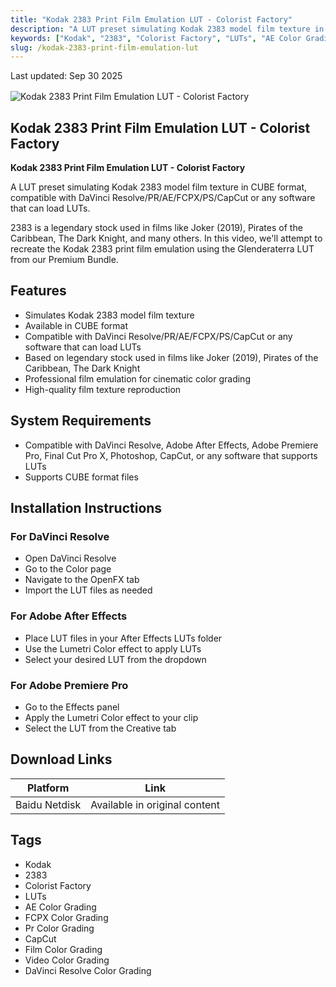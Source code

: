 ```yaml
---
title: "Kodak 2383 Print Film Emulation LUT - Colorist Factory"
description: "A LUT preset simulating Kodak 2383 model film texture in CUBE format, compatible with DaVinci Resolve/PR/AE/FCPX/PS/CapCut or any software that can load LUTs"
keywords: ["Kodak", "2383", "Colorist Factory", "LUTs", "AE Color Grading", "FCPX Color Grading", "Pr Color Grading", "CapCut", "Film Color Grading", "Video Color Grading", "DaVinci Resolve Color Grading"]
slug: /kodak-2383-print-film-emulation-lut
---
```


<div class="text-right" style="margin-bottom: 1rem;">Last updated: Sep 30 2025</div>

![Kodak 2383 Print Film Emulation LUT - Colorist Factory](https://www.gfxcamp.com/wp-content/uploads/2025/09/Colorist-Factory-Kodak-2383-Print-Film-Emulation-LUT.jpg)

## Kodak 2383 Print Film Emulation LUT - Colorist Factory

**Kodak 2383 Print Film Emulation LUT - Colorist Factory**

A LUT preset simulating Kodak 2383 model film texture in CUBE format, compatible with DaVinci Resolve/PR/AE/FCPX/PS/CapCut or any software that can load LUTs.

2383 is a legendary stock used in films like Joker (2019), Pirates of the Caribbean, The Dark Knight, and many others. In this video, we'll attempt to recreate the Kodak 2383 print film emulation using the Glenderaterra LUT from our Premium Bundle.

## Features

- Simulates Kodak 2383 model film texture
- Available in CUBE format
- Compatible with DaVinci Resolve/PR/AE/FCPX/PS/CapCut or any software that can load LUTs
- Based on legendary stock used in films like Joker (2019), Pirates of the Caribbean, The Dark Knight
- Professional film emulation for cinematic color grading
- High-quality film texture reproduction

## System Requirements

- Compatible with DaVinci Resolve, Adobe After Effects, Adobe Premiere Pro, Final Cut Pro X, Photoshop, CapCut, or any software that supports LUTs
- Supports CUBE format files

## Installation Instructions

### For DaVinci Resolve
- Open DaVinci Resolve
- Go to the Color page
- Navigate to the OpenFX tab
- Import the LUT files as needed

### For Adobe After Effects
- Place LUT files in your After Effects LUTs folder
- Use the Lumetri Color effect to apply LUTs
- Select your desired LUT from the dropdown

### For Adobe Premiere Pro
- Go to the Effects panel
- Apply the Lumetri Color effect to your clip
- Select the LUT from the Creative tab

## Download Links

| Platform | Link |
|----------|------|
| Baidu Netdisk | Available in original content |

## Tags

- Kodak
- 2383
- Colorist Factory
- LUTs
- AE Color Grading
- FCPX Color Grading
- Pr Color Grading
- CapCut
- Film Color Grading
- Video Color Grading
- DaVinci Resolve Color Grading

